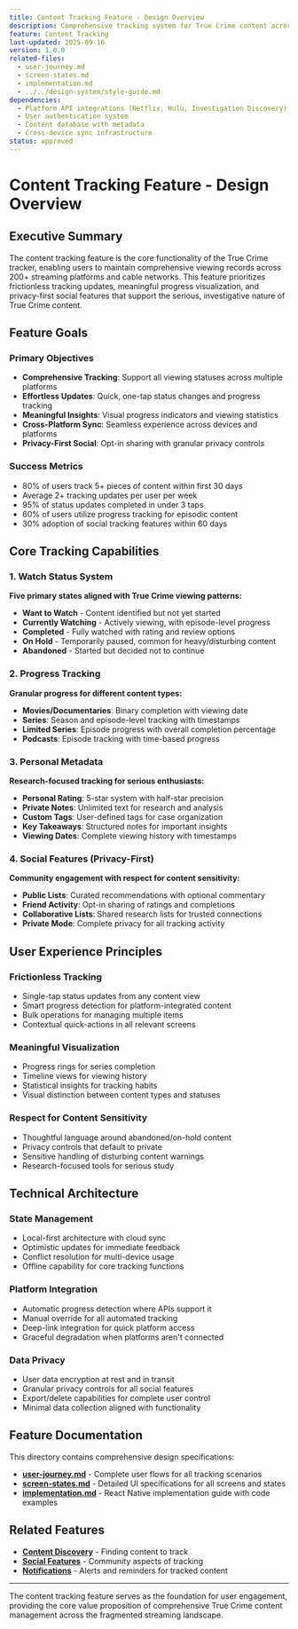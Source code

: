 ```yaml
---
title: Content Tracking Feature - Design Overview
description: Comprehensive tracking system for True Crime content across 200+ streaming platforms
feature: Content Tracking
last-updated: 2025-09-16
version: 1.0.0
related-files:
  - user-journey.md
  - screen-states.md
  - implementation.md
  - ../../design-system/style-guide.md
dependencies:
  - Platform API integrations (Netflix, Hulu, Investigation Discovery)
  - User authentication system
  - Content database with metadata
  - Cross-device sync infrastructure
status: approved
---
```


# Content Tracking Feature - Design Overview

## Executive Summary

The content tracking feature is the core functionality of the True Crime tracker, enabling users to maintain comprehensive viewing records across 200+ streaming platforms and cable networks. This feature prioritizes frictionless tracking updates, meaningful progress visualization, and privacy-first social features that support the serious, investigative nature of True Crime content.

## Feature Goals

### Primary Objectives
- **Comprehensive Tracking**: Support all viewing statuses across multiple platforms
- **Effortless Updates**: Quick, one-tap status changes and progress tracking
- **Meaningful Insights**: Visual progress indicators and viewing statistics
- **Cross-Platform Sync**: Seamless experience across devices and platforms
- **Privacy-First Social**: Opt-in sharing with granular privacy controls

### Success Metrics
- 80% of users track 5+ pieces of content within first 30 days
- Average 2+ tracking updates per user per week
- 95% of status updates completed in under 3 taps
- 60% of users utilize progress tracking for episodic content
- 30% adoption of social tracking features within 60 days

## Core Tracking Capabilities

### 1. Watch Status System
**Five primary states aligned with True Crime viewing patterns:**

- **Want to Watch** - Content identified but not yet started
- **Currently Watching** - Actively viewing, with episode-level progress
- **Completed** - Fully watched with rating and review options
- **On Hold** - Temporarily paused, common for heavy/disturbing content
- **Abandoned** - Started but decided not to continue

### 2. Progress Tracking
**Granular progress for different content types:**

- **Movies/Documentaries**: Binary completion with viewing date
- **Series**: Season and episode-level tracking with timestamps
- **Limited Series**: Episode progress with overall completion percentage
- **Podcasts**: Episode tracking with time-based progress

### 3. Personal Metadata
**Research-focused tracking for serious enthusiasts:**

- **Personal Rating**: 5-star system with half-star precision
- **Private Notes**: Unlimited text for research and analysis
- **Custom Tags**: User-defined tags for case organization
- **Key Takeaways**: Structured notes for important insights
- **Viewing Dates**: Complete viewing history with timestamps

### 4. Social Features (Privacy-First)
**Community engagement with respect for content sensitivity:**

- **Public Lists**: Curated recommendations with optional commentary
- **Friend Activity**: Opt-in sharing of ratings and completions
- **Collaborative Lists**: Shared research lists for trusted connections
- **Private Mode**: Complete privacy for all tracking activity

## User Experience Principles

### Frictionless Tracking
- Single-tap status updates from any content view
- Smart progress detection for platform-integrated content
- Bulk operations for managing multiple items
- Contextual quick-actions in all relevant screens

### Meaningful Visualization
- Progress rings for series completion
- Timeline views for viewing history
- Statistical insights for tracking habits
- Visual distinction between content types and statuses

### Respect for Content Sensitivity
- Thoughtful language around abandoned/on-hold content
- Privacy controls that default to private
- Sensitive handling of disturbing content warnings
- Research-focused tools for serious study

## Technical Architecture

### State Management
- Local-first architecture with cloud sync
- Optimistic updates for immediate feedback
- Conflict resolution for multi-device usage
- Offline capability for core tracking functions

### Platform Integration
- Automatic progress detection where APIs support it
- Manual override for all automated tracking
- Deep-link integration for quick platform access
- Graceful degradation when platforms aren't connected

### Data Privacy
- User data encryption at rest and in transit
- Granular privacy controls for all social features
- Export/delete capabilities for complete user control
- Minimal data collection aligned with functionality

## Feature Documentation

This directory contains comprehensive design specifications:

- **[user-journey.md](./user-journey.md)** - Complete user flows for all tracking scenarios
- **[screen-states.md](./screen-states.md)** - Detailed UI specifications for all screens and states
- **[implementation.md](./implementation.md)** - React Native implementation guide with code examples

## Related Features

- **[Content Discovery](../content-discovery/)** - Finding content to track
- **[Social Features](../social-features/)** - Community aspects of tracking
- **[Notifications](../notifications/)** - Alerts and reminders for tracked content

---

The content tracking feature serves as the foundation for user engagement, providing the core value proposition of comprehensive True Crime content management across the fragmented streaming landscape.